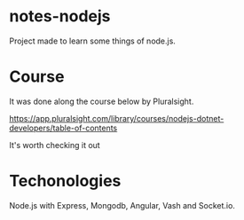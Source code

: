 # notes-nodejs
Project made to learn some things of node.js.

# Course
It was done along the course below by Pluralsight.

https://app.pluralsight.com/library/courses/nodejs-dotnet-developers/table-of-contents

It's worth checking it out

# Techonologies
Node.js with Express, Mongodb, Angular, Vash and Socket.io.
